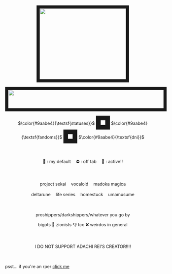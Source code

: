 <p align="center">
<img src="https://media.tenor.com/HD0uUJgJzBoAAAAi/haruka.gif" width="280" height="230" border="10"/>
</p>

<p align="center">
<img src="https://files.catbox.moe/hn4xuz.png" width="510" height="60" border="10"/>
</p>

<p align="center">
  $\color{#9aabe4}{\textsf{statuses}}$ <img src="https://64.media.tumblr.com/37b9f2264f2942e90fb7b725ace56243/d13d12092749e6f7-ff/s75x75_c1/54000462389a2ee1cd89d80086bb5c62bf38bac2.gifv" width="15" height="15" border="15"/> $\color{#9aabe4}{\textsf{fandoms}}$ <img src="https://64.media.tumblr.com/c90c4ca7508e8d4f2a89d39e95e34038/d13d12092749e6f7-3a/s75x75_c1/fa04b52f95a6e56174c1547de0dff5bcfb27fb68.gifv" width="15" height="15" border="15"/> $\color{#9aabe4}{\textsf{dni}}$
</p>

ㅤ
<p align="center">
  🌙 : my default ㅤ⛔️ : off tab ㅤ💬 : active!!
</p>
ㅤ
<p align="center">
  project sekai ㅤvocaloid ㅤmadoka magica
</p>
<p align="center">
  deltarune ㅤlife series ㅤhomestuck ㅤumamusume
</p>

ㅤ
<p align="center">
  proshippers/darkshippers/whatever you go by
</p>
<p align="center">
  bigots 🚫 zionists 👎 tcc ❌ weirdos in general
</p>

ㅤ
<p align="center">
  I DO NOT SUPPORT ADACHI REI'S CREATOR!!!!
</p>

ㅤ

psst... if you're an rper [click me](https://lookingforrpers.straw.page/)
